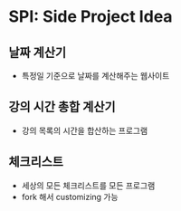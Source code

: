 # SPI: Side Project Idea

## 날짜 계산기
  - 특정일 기준으로 날짜를 계산해주는 웹사이트

## 강의 시간 총합 계산기
  - 강의 목록의 시간을 합산하는 프로그램
  
## 체크리스트
  - 세상의 모든 체크리스트를 모든 프로그램
  - fork 해서 customizing 가능
